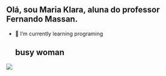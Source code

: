 ## Olá, sou Maria Klara, aluna do professor Fernando Massan.
- 🌱 I’m currently learning programing
  ## busy woman
<div aling="center" > 
  <picture>
    <source 
      srcset="https:github-readme-stats.vercel.app/api?username=klarasosouza&show_icons=true&theme=dark"
      media="(prefers-color-scheme: dark)"/>
<source
srcset="https://github-readme-stats.vercel.app/api?username=klarasosouza&show_icons=true"
media="(prefers-color-scheme: light), (prefers-color-scheme: no-preference)"
/>
<img src="https://github-readme-stats.vercel.app/api?username=klarasosouza&show_icons=true"/>
</picture>
</div>


